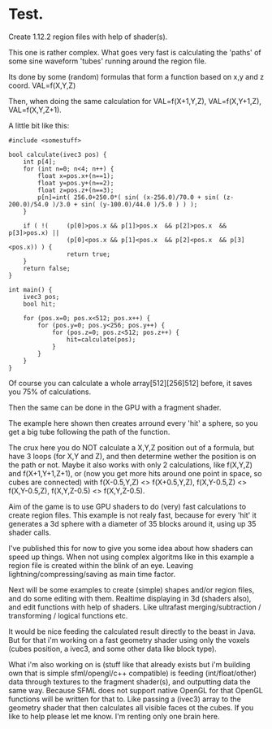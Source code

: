 # Test.

Create 1.12.2 region files with help of shader(s).

This one is rather complex. What goes very fast is calculating the 'paths' of some sine waveform 'tubes' running around the region file.

Its done by some (random) formulas that form a function based on x,y and z coord. VAL=f(X,Y,Z)

Then, when doing the same calculation for VAL=f(X+1,Y,Z), VAL=f(X,Y+1,Z), VAL=f(X,Y,Z+1).

A little bit like this:

    #include <somestuff>

    bool calculate(ivec3 pos) {
        int p[4];
        for (int n=0; n<4; n++) {
            float x=pos.x+(n==1);
            float y=pos.y+(n==2);
            float z=pos.z+(n==3);
            p[n]=int( 256.0+250.0*( sin( (x-256.0)/70.0 + sin( (z-200.0)/54.0 )/3.0 + sin( (y-100.0)/44.0 )/5.0 ) ) );
        }

        if ( !(     (p[0]>pos.x && p[1]>pos.x  && p[2]>pos.x  && p[3]>pos.x) ||
                    (p[0]<pos.x && p[1]<pos.x  && p[2]<pos.x  && p[3]<pos.x)) ) {
                    return true;
        }
        return false;
    }

    int main() {
        ivec3 pos;
        bool hit;

        for (pos.x=0; pos.x<512; pos.x++) {
            for (pos.y=0; pos.y<256; pos.y++) {
                for (pos.z=0; pos.z<512; pos.z++) {
                    hit=calculate(pos);
                }
            }
        }
    }



Of course you can calculate a whole array[512][256]512] before, it saves you 75% of calculations.

Then the same can be done in the GPU with a fragment shader.

The example here shown then creates arround every 'hit' a sphere, so you get a big tube following the path of the function.

The crux here you do NOT calculate a X,Y,Z position out of a formula, but have 3 loops (for X,Y and Z), and then determine wether the position is on the path or not. Maybe it also works with only 2 calculations, like f(X,Y,Z) and f(X+1,Y+1,Z+1), or (now you get more hits around one point in space, so cubes are connected) with f(X-0.5,Y,Z) <> f(X+0.5,Y,Z), f(X,Y-0.5,Z)  <> f(X,Y-0.5,Z), f(X,Y,Z-0.5) <> f(X,Y,Z-0.5).

Aim of the game is to use GPU shaders to do (very) fast calculations to create region files.
This example is not realy fast, because for every 'hit' it generates a 3d sphere with a diameter of 35 blocks around it, using up 35 shader calls.

I've published this for now to give you some idea about how shaders can speed up things. When not using complex algoritms like in this example a region file is created within the blink of an eye. Leaving lightning/compressing/saving as main time factor.

Next will be some examples to create (simple) shapes and/or region files, and do some editing with them. Realtime displaying in 3d (shaders also), and edit functions with help of shaders. Like ultrafast merging/subtraction / transforming / logical functions etc.

It would be nice feeding the calculated result directly to the beast in Java. But for that i'm working on a fast geometry shader using only the voxels (cubes position, a ivec3, and some other data like block type).

What i'm also working on is (stuff like that already exists but i'm building own that is simple sfml/opengl/c++ compatible) is feeding (int/float/other) data through textures to the fragment shader(s), and outputting data the same way.
Because SFML does not support native OpenGL for that OpenGL functions will be written for that to. 
Like passing a (ivec3) array to the geometry shader that then calculates all visible faces ot the cubes.
If you like to help please let me know. I'm renting only one brain here.
